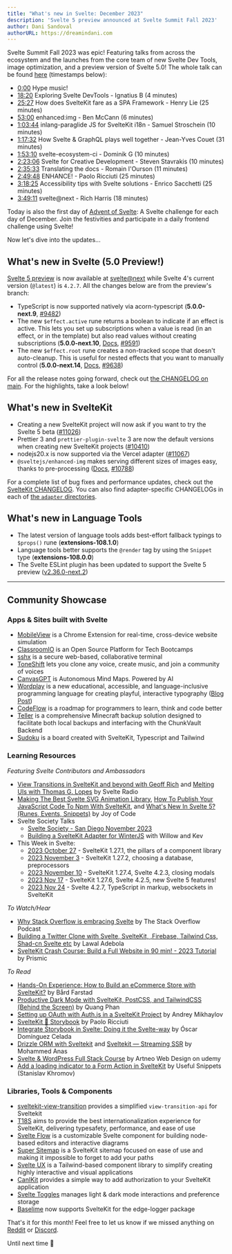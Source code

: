 ```yaml
---
title: "What's new in Svelte: December 2023"
description: 'Svelte 5 preview announced at Svelte Summit Fall 2023'
author: Dani Sandoval
authorURL: https://dreamindani.com
---
```


Svelte Summit Fall 2023 was epic! Featuring talks from across the ecosystem and the launches from the core team of new Svelte Dev Tools, image optimization, and a preview version of Svelte 5.0! The whole talk can be found [here](https://www.youtube.com/watch?v=pTgIx-ucMsY) (timestamps below):

- [0:00](https://www.youtube.com/watch?v=pTgIx-ucMsY&t=0s) Hype music!
- [18:20](https://www.youtube.com/watch?v=pTgIx-ucMsY&t=1100s) Exploring Svelte DevTools - Ignatius B (4 minutes)
- [25:27](https://www.youtube.com/watch?v=pTgIx-ucMsY&t=1527s) How does SvelteKit fare as a SPA Framework - Henry Lie (25 minutes)
- [53:00](https://www.youtube.com/watch?v=pTgIx-ucMsY&t=3180s) enhanced:img - Ben McCann (6 minutes)
- [1:03:44](https://www.youtube.com/watch?v=pTgIx-ucMsY&t=3824s) inlang-paraglide JS for SvelteKit i18n - Samuel Stroschein (10 minutes)
- [1:17:32](https://www.youtube.com/watch?v=pTgIx-ucMsY&t=4652s) How Svelte & GraphQL plays well together - Jean-Yves Couet (31 minutes)
- [1:53:10](https://www.youtube.com/watch?v=pTgIx-ucMsY&t=6790s) svelte-ecosystem-ci - Dominik G (10 minutes)
- [2:23:06](https://www.youtube.com/watch?v=pTgIx-ucMsY&t=8586s) Svelte for Creative Development - Steven Stavrakis (10 minutes)
- [2:35:33](https://www.youtube.com/watch?v=pTgIx-ucMsY&t=9333s) Translating the docs - Romain I'Ourson (11 minutes)
- [2:49:48](https://www.youtube.com/watch?v=pTgIx-ucMsY&t=10188s) ENHANCE! - Paolo Ricciuti (25 minutes)
- [3:18:25](https://www.youtube.com/watch?v=pTgIx-ucMsY&t=11905s) Accessibility tips with Svelte solutions - Enrico Sacchetti (25 minutes)
- [3:49:11](https://www.youtube.com/watch?v=pTgIx-ucMsY&t=13751s) svelte@next - Rich Harris (18 minutes)

Today is also the first day of [Advent of Svelte](https://advent.sveltesociety.dev/): A Svelte challenge for each day of December. Join the festivities and participate in a daily frontend challenge using Svelte!

Now let's dive into the updates...

## What's new in Svelte (5.0 Preview!)

[Svelte 5 preview](https://svelte-5-preview.vercel.app/docs/introduction) is now available at [svelte@next](https://www.npmjs.com/package/svelte?activeTab=versions) while Svelte 4's current version (`@latest`) is `4.2.7`. All the changes below are from the preview's branch:

- TypeScript is now supported natively via acorn-typescript (**5.0.0-next.9**, [#9482](https://github.com/sveltejs/svelte/pull/9482))
- The new `$effect.active` rune returns a boolean to indicate if an effect is active. This lets you set up subscriptions when a value is read (in an effect, or in the template) but also read values without creating subscriptions (**5.0.0-next.10**, [Docs](https://svelte-5-preview.vercel.app/docs/runes#effect-active), [#9591](https://github.com/sveltejs/svelte/pull/9591))
- The new `$effect.root` rune creates a non-tracked scope that doesn't auto-cleanup. This is useful for nested effects that you want to manually control (**5.0.0-next.14**, [Docs](https://svelte-5-preview.vercel.app/docs/runes#effect-root), [#9638](https://github.com/sveltejs/svelte/pull/9638))

For all the release notes going forward, check out [the CHANGELOG on main](https://github.com/sveltejs/svelte/blob/main/packages/svelte/CHANGELOG.md). For the highlights, take a look below!

## What's new in SvelteKit

- Creating a new SvelteKit project will now ask if you want to try the Svelte 5 beta ([#11026](https://github.com/sveltejs/kit/pull/11026))
- Prettier 3 and `prettier-plugin-svelte` 3 are now the default versions when creating new SvelteKit projects ([#10410](https://github.com/sveltejs/kit/pull/10410))
- nodejs20.x is now supported via the Vercel adapter ([#11067](https://github.com/sveltejs/kit/pull/11067))
- `@sveltejs/enhanced-img` makes serving different sizes of images easy, thanks to pre-processing ([Docs](https://kit.svelte.dev/docs/images#sveltejs-enhanced-img), [#10788](https://github.com/sveltejs/kit/pull/10788))

For a complete list of bug fixes and performance updates, check out the [SvelteKit CHANGELOG](https://github.com/sveltejs/kit/blob/master/packages/kit/CHANGELOG.md). You can also find adapter-specific CHANGELOGs in each of [the `adapter` directories](https://github.com/sveltejs/kit/tree/master/packages).

## What's new in Language Tools

- The latest version of language tools adds best-effort fallback typings to `$props()` rune (**extensions-108.1.0**)
- Language tools better supports the `@render` tag by using the `Snippet` type (**extensions-108.0.0**)
- The Svelte ESLint plugin has been updated to support the Svelte 5 preview ([v2.36.0-next.2](https://github.com/sveltejs/eslint-plugin-svelte/releases/tag/v2.36.0-next.2))

---

## Community Showcase

### Apps & Sites built with Svelte

- [MobileView](https://mobileview.io/) is a Chrome Extension for real-time, cross-device website simulation
- [ClassroomIO](https://www.classroomio.com/) is an Open Source Platform for Tech Bootcamps
- [sshx](https://github.com/ekzhang/sshx) is a secure web-based, collaborative terminal
- [ToneShift](https://www.toneshift.cc/) lets you clone any voice, create music, and join a community of voices
- [CanvasGPT](https://www.canvasgpt.com/) is Autonomous Mind Maps. Powered by AI
- [Wordplay](https://wordplay.dev/) is a new educational, accessible, and language-inclusive programming language for creating playful, interactive typography ([Blog Post](https://medium.com/bits-and-behavior/wordplay-accessible-language-inclusive-interactive-typography-e4b9027eaf10))
- [CodeFlow](https://github.com/SikandarJODD/CodeFlow) is a roadmap for programmers to learn, think and code better
- [Teller](https://github.com/Valink-Solutions/teller) is a comprehensive Minecraft backup solution designed to facilitate both local backups and interfacing with the ChunkVault Backend
- [Sudoku](https://github.com/betofigueiredo/sudoku) is a board created with SvelteKit, Typescript and Tailwind

### Learning Resources

_Featuring Svelte Contributors and Ambassadors_

- [View Transitions in SvelteKit and beyond with Geoff Rich](https://www.svelteradio.com/episodes/view-transitions-in-sveltekit-and-beyond-with-geoff-rich) and [Melting UIs with Thomas G. Lopes](https://www.svelteradio.com/episodes/melting-uis-with-thomas-g-lopes) by Svelte Radio
- [Making The Best Svelte SVG Animation Library](https://www.youtube.com/watch?v=_jWnyJRKOvU), [How To Publish Your JavaScript Code To Npm With SvelteKit](https://www.youtube.com/watch?v=Xvq8rCl1lIM), and [What's New In Svelte 5? (Runes, Events, Snippets)](https://www.youtube.com/watch?v=gGwnF-lxS_Q) by Joy of Code
- Svelte Society Talks
  - [Svelte Society - San Diego November 2023](https://www.youtube.com/watch?v=Gh4ESdKP3yQ)
  - [Building a SvelteKit Adapter for WinterJS](https://www.youtube.com/watch?v=8HaAagG6V-Q) with Willow and Kev
- This Week in Svelte:
  - [2023 October 27](https://www.youtube.com/watch?v=jCNl6dtFDn4) - SvelteKit 1.27.1, the pillars of a component library
  - [2023 November 3](https://www.youtube.com/watch?v=-cyO9xzBXtk) - SvelteKit 1.27.2, choosing a database, preprocessors
  - [2023 November 10](https://www.youtube.com/watch?v=1ZWqySQNrtQ) - SvelteKit 1.27.4, Svelte 4.2.3, closing modals
  - [2023 Nov 17](https://www.youtube.com/watch?v=9lK6VvBEtL0) - SvelteKit 1.27.6, Svelte 4.2.5, new Svelte 5 features!
  - [2023 Nov 24](https://www.youtube.com/watch?v=vofaP86-HKU) - Svelte 4.2.7, TypeScript in markup, websockets in SvelteKit

_To Watch/Hear_

- [Why Stack Overflow is embracing Svelte](https://stackoverflow.blog/2023/10/31/why-stack-overflow-is-embracing-svelte/) by The Stack Overflow Podcast
- [Building a Twitter Clone with Svelte, SvelteKit, ,Firebase, Tailwind Css, Shad-cn Svelte etc](https://www.youtube.com/watch?v=MoHtXyRI7CQ) by Lawal Adebola
- [SvelteKit Crash Course: Build a Full Website in 90 min! - 2023 Tutorial](https://www.youtube.com/watch?v=QKxJW6VVp6w) by Prismic

_To Read_

- [Hands-On Experience: How to Build an eCommerce Store with SvelteKit?](https://crystallize.com/blog/building-ecommerce-with-sveltekit) by Bård Farstad
- [Productive Dark Mode with SvelteKit, PostCSS, and TailwindCSS (Behind the Screen)](https://www.sveltevietnam.dev/en/blog/20231110-behind-the-screen-dark-mode-with-sveltekit-tailwindcss-and-postcss) by Quang Phan
- [Setting up OAuth with Auth.js in a SvelteKit Project](https://mainmatter.com/blog/2023/11/23/setting-up-oauth-with-auth-js-and-sveltekit/) by Andrey Mikhaylov
- [SvelteKit 🤝 Storybook](https://mainmatter.com/blog/2023/11/28/sveltekit-storybook/) by Paolo Ricciuti
- [Integrate Storybook in Svelte: Doing it the Svelte-way](https://mainmatter.com/blog/2023/09/18/integrate-storybook-in-svelte-doing-it-the-svelte-way/) by Óscar Domínguez Celada
- [Drizzle ORM with Sveltekit](https://medium.com/@anasmohammed361/drizzle-orm-with-sveltekit-8aecbc8cc39d) and [Sveltekit — Streaming SSR](https://medium.com/@anasmohammed361/sveltekit-streaming-ssr-40ce666daffa) by Mohammed Anas
- [Svelte & WordPress Full Stack Course](https://www.udemy.com/course/svelte-wordpress-full-stack/) by Artneo Web Design on udemy
- [Add a loading indicator to a Form Action in SvelteKit](https://snippets.khromov.se/add-a-loading-indicator-to-a-form-action-in-sveltekit/) by Useful Snippets (Stanislav Khromov)

### Libraries, Tools & Components

- [sveltekit-view-transition](https://github.com/paoloricciuti/sveltekit-view-transition) provides a simplified `view-transition-api` for Sveltekit
- [T18S](https://t18s.sigrist.dev/) aims to provide the best internationalization experience for SvelteKit, delivering typesafety, performance, and ease of use
- [Svelte Flow](https://svelteflow.dev/) is a customizable Svelte component for building node-based editors and interactive diagrams
- [Super Sitemap](https://github.com/jasongitmail/super-sitemap) is a SvelteKit sitemap focused on ease of use and making it impossible to forget to add your paths
- [Svelte UX](https://svelte-ux.techniq.dev/) is a Tailwind-based component library to simplify creating highly interactive and visual applications
- [CanIKit](https://github.com/tombroomfield/CanIKit) provides a simple way to add authorization to your SvelteKit application
- [Svelte Toggles](https://github.com/Team-GOATS/svelte-toggles-npm-package) manages light & dark mode interactions and preference storage
- [Baselime](https://baselime.io/docs/sending-data/cloudflare/pages/sveltekit/) now supports SvelteKit for the edge-logger package

That's it for this month! Feel free to let us know if we missed anything on [Reddit](https://www.reddit.com/r/sveltejs/) or [Discord](https://discord.gg/svelte).

Until next time 👋
